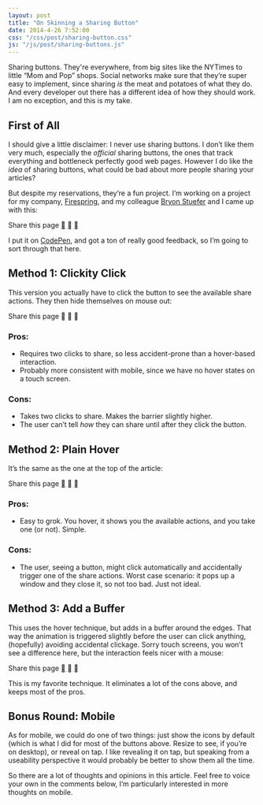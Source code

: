 ```yaml
---
layout: post
title: "On Skinning a Sharing Button"
date: 2014-4-26 7:52:00
css: "/css/post/sharing-button.css"
js: "/js/post/sharing-buttons.js"
---
```


Sharing buttons. They're everywhere, from big sites like the NYTimes to little “Mom and Pop” shops. Social networks make sure that they’re super easy to implement, since sharing *is* the meat and potatoes of what they do. And every developer out there has a different idea of how they should work. I am no exception, and this is my take.

## First of All

I should give a little disclaimer: I never use sharing buttons. I don’t like them very much, especially the *official* sharing buttons, the ones that track everything and bottleneck perfectly good web pages. However I do like the *idea* of sharing buttons, what could be bad about more people sharing your articles?

But despite my reservations, they’re a fun project. I’m working on a project for my company, [Firespring](http://firespring.com/), and my colleague [Bryon Stuefer](http://bryonstuefer.com/) and I came up with this:

<p class="special-share" id="specialShare1">Share this page
  <a href="#" class="first"></a>
  <a href="#" class="second"></a>
  <a href="#" class="third"></a>
</p>

I put it on [CodePen](http://codepen.io/tjacobdesign/pen/cHsld/), and got a ton of really good feedback, so I’m going to sort through that here.

## Method 1: Clickity Click

This version you actually have to click the button to see the available share actions. They then hide themselves on mouse out:

<p class="special-click" id="clickity">Share this page
  <a class="first"></a>
  <a class="second"></a>
  <a class="third"></a>
</p>

### Pros:

* Requires two clicks to share, so less accident-prone than a hover-based interaction.
* Probably more consistent with mobile, since we have no hover states on a touch screen.

### Cons:

* Takes two clicks to share. Makes the barrier slightly higher.
* The user can’t tell *how* they can share until after they click the button.

## Method 2: Plain Hover

It’s the same as the one at the top of the article:

<p class="special-share" id="specialShare2">Share this page
  <a href="#" class="first"></a>
  <a href="#" class="second"></a>
  <a href="#" class="third"></a>
</p>

### Pros:

* Easy to grok. You hover, it shows you the available actions, and you take one (or not). Simple.

### Cons:

* The user, seeing a button, might click automatically and accidentally trigger one of the share actions. Worst case scenario: it pops up a window and they close it, so not too bad. Just not ideal.

## Method 3: Add a Buffer

This uses the hover technique, but adds in a buffer around the edges. That way the animation is triggered slightly before the user can click anything, (hopefully) avoiding accidental clickage. Sorry touch screens, you won’t see a difference here, but the interaction feels nicer with a mouse:

<p class="special-share buffer" id="specialShare3">Share this page
  <a href="#" class="first"></a>
  <a href="#" class="second"></a>
  <a href="#" class="third"></a>
</p>

This is my favorite technique. It eliminates a lot of the cons above, and keeps most of the pros.

## Bonus Round: Mobile

As for mobile, we could do one of two things: just show the icons by default (which is what I did for most of the buttons above. Resize to see, if you’re on desktop), or reveal on tap. I like revealing it on tap, but speaking from a useability perspective it would probably be better to show them all the time.

So there are a lot of thoughts and opinions in this article. Feel free to voice your own in the comments below, I’m particularly interested in more thoughts on mobile.